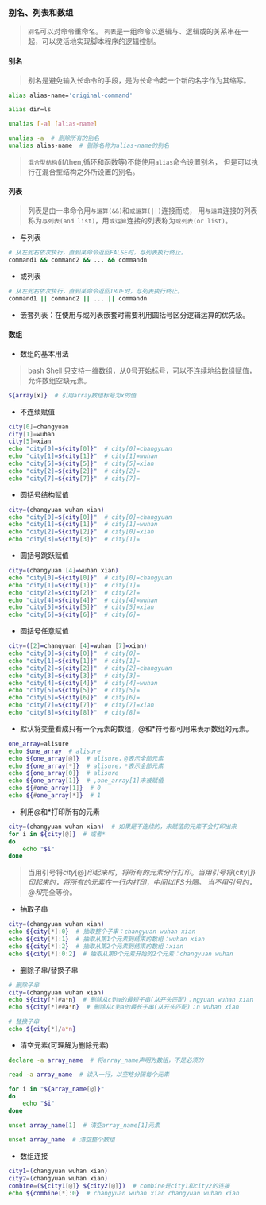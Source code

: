 
### 别名、列表和数组

> `别名`可以对命令重命名。
`列表`是一组命令以逻辑与、逻辑或的关系串在一起，可以灵活地实现脚本程序的逻辑控制。


#### 别名

> 别名是避免输入长命令的手段，是为长命令起一个新的名字作为其缩写。


```bash
alias alias-name='original-command'

alias dir=ls
```

```bash
unalias [-a] [alias-name]

unalias -a  # 删除所有的别名
unalias alias-name  # 删除名称为alias-name的别名
```

> `混合型结构`(if/then,循环和函数等)不能使用`alias`命令设置别名，
但是可以执行在混合型结构之外所设置的别名。


#### 列表

> 列表是由一串命令用`与运算(&&)`和`或运算(||)`连接而成，
用`与运算`连接的列表称为`与列表(and list)`，用`或运算`连接的列表称为`或列表(or list)`。

* 与列表
```bash
# 从左到右依次执行，直到某命令返回FALSE时，与列表执行终止。
command1 && command2 && ... && commandn
```

* 或列表
```bash
# 从左到右依次执行，直到某命令返回TRUE时，与列表执行终止。
command1 || command2 || ... || commandn
```

* 嵌套列表：在使用与或列表嵌套时需要利用圆括号区分逻辑运算的优先级。


#### 数组

* 数组的基本用法

> bash Shell 只支持一维数组，从0号开始标号，可以不连续地给数组赋值，允许数组空缺元素。

```bash
${array[x]}  # 引用array数组标号为x的值
```

* 不连续赋值
```bash
city[0]=changyuan
city[1]=wuhan
city[5]=xian
echo "city[0]=${city[0]}"  # city[0]=changyuan
echo "city[1]=${city[1]}"  # city[1]=wuhan
echo "city[5]=${city[5]}"  # city[5]=xian
echo "city[2]=${city[2]}"  # city[2]=
echo "city[7]=${city[7]}"  # city[7]=
```

* 圆括号结构赋值
```bash
city=(changyuan wuhan xian)
echo "city[0]=${city[0]}"  # city[0]=changyuan
echo "city[1]=${city[1]}"  # city[1]=wuhan
echo "city[2]=${city[2]}"  # city[0]=xian
echo "city[3]=${city[3]}"  # city[1]=
```

* 圆括号跳跃赋值
```bash
city=(changyuan [4]=wuhan xian)
echo "city[0]=${city[0]}"  # city[0]=changyuan
echo "city[1]=${city[1]}"  # city[1]=
echo "city[2]=${city[2]}"  # city[2]=
echo "city[4]=${city[4]}"  # city[4]=wuhan
echo "city[5]=${city[5]}"  # city[5]=xian
echo "city[6]=${city[6]}"  # city[6]=
```

* 圆括号任意赋值
```bash
city=([2]=changyuan [4]=wuhan [7]=xian)
echo "city[0]=${city[0]}"  # city[0]=
echo "city[1]=${city[1]}"  # city[1]=
echo "city[2]=${city[2]}"  # city[2]=changyuan
echo "city[3]=${city[3]}"  # city[3]=
echo "city[4]=${city[4]}"  # city[4]=wuhan
echo "city[5]=${city[5]}"  # city[5]=
echo "city[6]=${city[6]}"  # city[6]=
echo "city[7]=${city[7]}"  # city[7]=xian
echo "city[8]=${city[8]}"  # city[8]=
```

* 默认将变量看成只有一个元素的数组，@和*符号都可用来表示数组的元素。
```bash
one_array=alisure
echo $one_array  # alisure
echo ${one_array[@]}  # alisure，@表示全部元素
echo ${one_array[*]}  # alisure，*表示全部元素
echo ${one_array[0]}  # alisure
echo ${one_array[1]}  # ,one_array[1]未被赋值
echo ${#one_array[1]}  # 0
echo ${#one_array[*]}  # 1
```

* 利用@和*打印所有的元素
```bash
city=(changyuan wuhan xian)  # 如果是不连续的，未赋值的元素不会打印出来
for i in ${city[@]}  # 或者*
do
    echo "$i"
done
```

> 当用引号将${city[@]}印起来时，将所有的元素分行打印。
当用引号将${city[*]}印起来时，将所有的元素在一行内打印，中间以IFS分隔。
当不用引号时，@和*完全等价。

* 抽取子串
```bash
city=(changyuan wuhan xian)
echo ${city[*]:0}  # 抽取整个子串：changyuan wuhan xian
echo ${city[*]:1}  # 抽取从第1个元素到结束的数组：wuhan xian
echo ${city[*]:2}  # 抽取从第2个元素到结束的数组：xian
echo ${city[*]:0:2}  # 抽取从第0个元素开始的2个元素：changyuan wuhan
```

* 删除子串/替换子串
```bash
# 删除子串
city=(changyuan wuhan xian)
echo ${city[*]#a*n}  # 删除从c到a的最短子串(从开头匹配)：ngyuan wuhan xian
echo ${city[*]##a*n}  # 删除从c到a的最长子串(从开头匹配)：n wuhan xian

# 替换子串
echo ${city[*]/a*n}
```

* 清空元素(可理解为删除元素)
```bash
declare -a array_name  # 将array_name声明为数组，不是必须的

read -a array_name  # 读入一行，以空格分隔每个元素

for i in "${array_name[@]}"
do 
    echo "$i"
done

unset array_name[1]  # 清空array_name[1]元素

unset array_name  # 清空整个数组
```

* 数组连接
```bash
city1=(changyuan wuhan xian)
city2=(changyuan wuhan xian)
combine=(${city1[@]} ${city2[@]})  # combine是city1和city2的连接
echo ${combine[*]:0}  # changyuan wuhan xian changyuan wuhan xian
```

